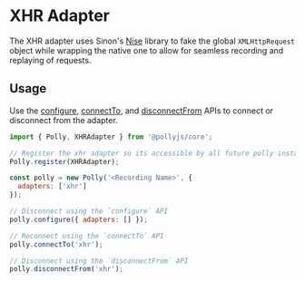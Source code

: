 # XHR Adapter

The XHR adapter uses Sinon's [Nise](https://github.com/sinonjs/nise) library
to fake the global `XMLHttpRequest` object while wrapping the native one to allow
for seamless recording and replaying of requests.

## Usage

Use the [configure](api#configure), [connectTo](api#connectto), and
[disconnectFrom](api#disconnectfrom) APIs to connect or disconnect from the
adapter.

```js
import { Polly, XHRAdapter } from '@pollyjs/core';

// Register the xhr adapter so its accessible by all future polly instances
Polly.register(XHRAdapter);

const polly = new Polly('<Recording Name>', {
  adapters: ['xhr']
});

// Disconnect using the `configure` API
polly.configure({ adapters: [] });

// Reconnect using the `connectTo` API
polly.connectTo('xhr');

// Disconnect using the `disconnectFrom` API
polly.disconnectFrom('xhr');
```
